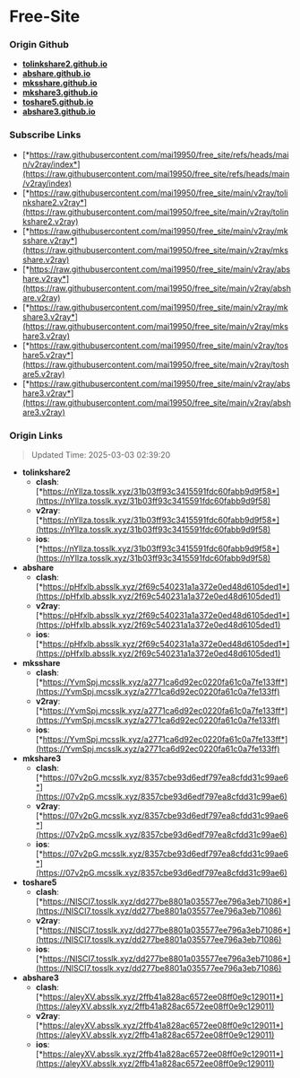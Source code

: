 # Free-Site

### Origin Github

- [**tolinkshare2.github.io**](https://github.com/tolinkshare2/tolinkshare2.github.io)
- [**abshare.github.io**](https://github.com/abshare/abshare.github.io)
- [**mksshare.github.io**](https://github.com/mksshare/mksshare.github.io)
- [**mkshare3.github.io**](https://github.com/mkshare3/mkshare3.github.io)
- [**toshare5.github.io**](https://github.com/toshare5/toshare5.github.io)
- [**abshare3.github.io**](https://github.com/abshare3/abshare3.github.io)

### Subscribe Links

- [*https://raw.githubusercontent.com/mai19950/free_site/refs/heads/main/v2ray/index*](https://raw.githubusercontent.com/mai19950/free_site/refs/heads/main/v2ray/index)
- [*https://raw.githubusercontent.com/mai19950/free_site/main/v2ray/tolinkshare2.v2ray*](https://raw.githubusercontent.com/mai19950/free_site/main/v2ray/tolinkshare2.v2ray)
- [*https://raw.githubusercontent.com/mai19950/free_site/main/v2ray/mksshare.v2ray*](https://raw.githubusercontent.com/mai19950/free_site/main/v2ray/mksshare.v2ray)
- [*https://raw.githubusercontent.com/mai19950/free_site/main/v2ray/abshare.v2ray*](https://raw.githubusercontent.com/mai19950/free_site/main/v2ray/abshare.v2ray)
- [*https://raw.githubusercontent.com/mai19950/free_site/main/v2ray/mkshare3.v2ray*](https://raw.githubusercontent.com/mai19950/free_site/main/v2ray/mkshare3.v2ray)
- [*https://raw.githubusercontent.com/mai19950/free_site/main/v2ray/toshare5.v2ray*](https://raw.githubusercontent.com/mai19950/free_site/main/v2ray/toshare5.v2ray)
- [*https://raw.githubusercontent.com/mai19950/free_site/main/v2ray/abshare3.v2ray*](https://raw.githubusercontent.com/mai19950/free_site/main/v2ray/abshare3.v2ray)

### Origin Links

> Updated Time: 2025-03-03 02:39:20

- **tolinkshare2**
  - **clash**: [*https://nYIlza.tosslk.xyz/31b03ff93c3415591fdc60fabb9d9f58*](https://nYIlza.tosslk.xyz/31b03ff93c3415591fdc60fabb9d9f58)
  - **v2ray**: [*https://nYIlza.tosslk.xyz/31b03ff93c3415591fdc60fabb9d9f58*](https://nYIlza.tosslk.xyz/31b03ff93c3415591fdc60fabb9d9f58)
  - **ios**: [*https://nYIlza.tosslk.xyz/31b03ff93c3415591fdc60fabb9d9f58*](https://nYIlza.tosslk.xyz/31b03ff93c3415591fdc60fabb9d9f58)
- **abshare**
  - **clash**: [*https://pHfxlb.absslk.xyz/2f69c540231a1a372e0ed48d6105ded1*](https://pHfxlb.absslk.xyz/2f69c540231a1a372e0ed48d6105ded1)
  - **v2ray**: [*https://pHfxlb.absslk.xyz/2f69c540231a1a372e0ed48d6105ded1*](https://pHfxlb.absslk.xyz/2f69c540231a1a372e0ed48d6105ded1)
  - **ios**: [*https://pHfxlb.absslk.xyz/2f69c540231a1a372e0ed48d6105ded1*](https://pHfxlb.absslk.xyz/2f69c540231a1a372e0ed48d6105ded1)
- **mksshare**
  - **clash**: [*https://YvmSpj.mcsslk.xyz/a2771ca6d92ec0220fa61c0a7fe133ff*](https://YvmSpj.mcsslk.xyz/a2771ca6d92ec0220fa61c0a7fe133ff)
  - **v2ray**: [*https://YvmSpj.mcsslk.xyz/a2771ca6d92ec0220fa61c0a7fe133ff*](https://YvmSpj.mcsslk.xyz/a2771ca6d92ec0220fa61c0a7fe133ff)
  - **ios**: [*https://YvmSpj.mcsslk.xyz/a2771ca6d92ec0220fa61c0a7fe133ff*](https://YvmSpj.mcsslk.xyz/a2771ca6d92ec0220fa61c0a7fe133ff)
- **mkshare3**
  - **clash**: [*https://07v2pG.mcsslk.xyz/8357cbe93d6edf797ea8cfdd31c99ae6*](https://07v2pG.mcsslk.xyz/8357cbe93d6edf797ea8cfdd31c99ae6)
  - **v2ray**: [*https://07v2pG.mcsslk.xyz/8357cbe93d6edf797ea8cfdd31c99ae6*](https://07v2pG.mcsslk.xyz/8357cbe93d6edf797ea8cfdd31c99ae6)
  - **ios**: [*https://07v2pG.mcsslk.xyz/8357cbe93d6edf797ea8cfdd31c99ae6*](https://07v2pG.mcsslk.xyz/8357cbe93d6edf797ea8cfdd31c99ae6)
- **toshare5**
  - **clash**: [*https://NISCI7.tosslk.xyz/dd277be8801a035577ee796a3eb71086*](https://NISCI7.tosslk.xyz/dd277be8801a035577ee796a3eb71086)
  - **v2ray**: [*https://NISCI7.tosslk.xyz/dd277be8801a035577ee796a3eb71086*](https://NISCI7.tosslk.xyz/dd277be8801a035577ee796a3eb71086)
  - **ios**: [*https://NISCI7.tosslk.xyz/dd277be8801a035577ee796a3eb71086*](https://NISCI7.tosslk.xyz/dd277be8801a035577ee796a3eb71086)
- **abshare3**
  - **clash**: [*https://aleyXV.absslk.xyz/2ffb41a828ac6572ee08ff0e9c129011*](https://aleyXV.absslk.xyz/2ffb41a828ac6572ee08ff0e9c129011)
  - **v2ray**: [*https://aleyXV.absslk.xyz/2ffb41a828ac6572ee08ff0e9c129011*](https://aleyXV.absslk.xyz/2ffb41a828ac6572ee08ff0e9c129011)
  - **ios**: [*https://aleyXV.absslk.xyz/2ffb41a828ac6572ee08ff0e9c129011*](https://aleyXV.absslk.xyz/2ffb41a828ac6572ee08ff0e9c129011)
